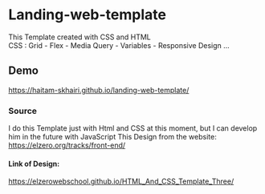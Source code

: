 # Landing-web-template
This Template created with CSS and HTML <br>
CSS : Grid - Flex - Media Query - Variables - Responsive Design ...
## Demo
https://haitam-skhairi.github.io/landing-web-template/
### Source
I do this Template just with Html and CSS at this moment, but I can develop him in the future with JavaScript 
This Design from the website: <br>
https://elzero.org/tracks/front-end/
#### Link of Design:
https://elzerowebschool.github.io/HTML_And_CSS_Template_Three/
